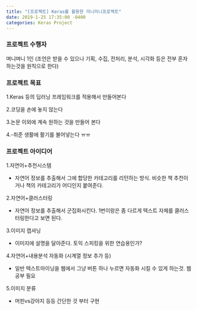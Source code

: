 ```yaml
---
title: "[프로젝트] Keras를 활용한 미니미니프로젝트"
date: 2019-1-25 17:35:00 -0400
categories: Keras Project
---
```


### 프로젝트 수행자

며니며니 1인 (조언은 받을 수 있으나 기획, 수집, 전처리, 분석, 시각화 등은 전부 혼자 하는것을 원칙으로 한다)



### 프로젝트 목표

1.Keras 등의 딥러닝 프레임워크를 적용해서 만들어본다

2.코딩을 손에 놓지 않는다

3.논문 이외에 계속 원하는 것을 만들어 본다

4.-취준 생활에 활기를 불어넣는다 ㅠㅠ



### 프로젝트 아이디어

1.자연어+추천시스템
- 자연어 정보를 추출해서 그에 합당한 카테고리를 리턴하는 방식. 비슷한 책 추천이거나 책의 카테고리가 어디인지 붙여준다.

2.자연어+클러스터링
- 자연어 정보를 추출해서 군집화시킨다. 1번이랑은 좀 다르게 텍스트 자체를 클러스터링한다고 보면 된다.

3.이미지 캡셔닝
- 이미지에 설명을 달아준다. 토익 스피킹을 위한 연습용인가? 

4.자연어+내용분석 자동화 (시계열 정보 추가 등)
- 일반 텍스트마이닝을 웹에서 그냥 버튼 하나 누르면 자동화 시킬 수 있게 하는것. 웹 공부 필요

5.이미지 분류
- 머핀vs강아지 등등 간단한 것 부터 구현
